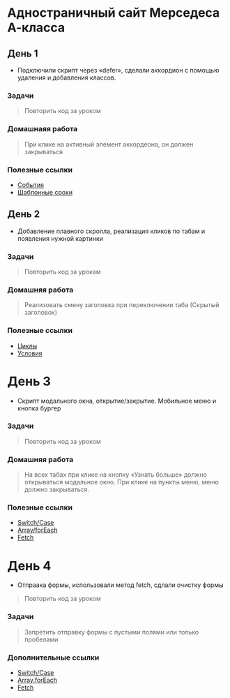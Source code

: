 # Адностраничный сайт Мерседеса А-класса

## День 1
* Подключили скрипт через «defer», сделали аккордион с помощью удаления и добавления классов.

### Задачи
> Повторить код за уроком
### Домашнаяя работа
> При клике на активный элемент аккордеона, он должен закрываться
### Полезные ссылки
* [События](https://learn.javascript.ru/introduction-browser-events)
* [Шаблонные сроки](https://developer.mozilla.org/ru/docs/Web/JavaScript/Reference/Template_literals)


## День 2
* Добавление плавного скролла, реализация кликов по табам и появления нужной картинки

### Задачи
> Повторить код за урокам
### Домашняя работа
> Реализовать смену заголовка при переключении таба (Скрытый заголовок)
### Полезные ссылки
* [Циклы](https://learn.javascript.ru/while-for#tsikl-while)
* [Условия](https://learn.javascript.ru/ifelse)

# День 3
* Скрипт модального окна, открытие/закрытие. Мобильное меню и кнопка бургер

### Задачи
> Повторить код за уроком
### Домашняя работа
> На всех табах при клике на кнопку «Узнать больше» должно открываться модальное окно.
> При клике на пункты меню, меню должно закрываться.
### Полезные ссылки
* [Switch/Case](https://learn.javascript.ru/switch)
* [Array/forEach](https://developer.mozilla.org/ru/docs/Web/JavaScript/Reference/Global_Objects/Array/forEach)
* [Fetch](https://learn.javascript.ru/fetch)

# День 4
* Отпраака формы, использовали метод fetch, сдлали очистку формы
> Повторить код за уроком
### Задачи
> Запретить отправку формы с пустыми полями или только пробелами
### Дополнительные ссылки
* [Switch/Case](https://learn.javascript.ru/switch)
* [Array.forEach](https://developer.mozilla.org/ru/docs/Web/JavaScript/Reference/Global_Objects/Array/forEach)
* [Fetch](https://learn.javascript.ru/fetch)


